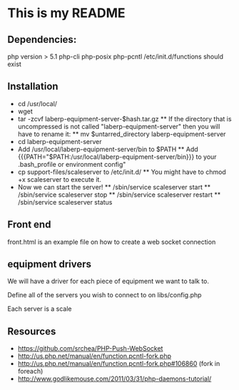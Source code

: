 # This is my README
## Dependencies:
php version > 5.1
php-cli
php-posix
php-pcntl
/etc/init.d/functions should exist

## Installation
* cd /usr/local/
* wget <url to laberp-equipment-server.tar.gz>
* tar -zcvf laberp-equipment-server-$hash.tar.gz
** If the directory that is uncompressed is not called "laberp-equipment-server" then you will have to rename it:
** mv $untarred_directory laberp-equipment-server
* cd laberp-equipment-server
* Add /usr/local/laberp-equipment-server/bin to $PATH
** Add {{{PATH="$PATH:/usr/local/laberp-equipment-server/bin}}} to your .bash_profile or environment config"
* cp support-files/scaleserver to /etc/init.d/
** You might have to chmod +x scaleserver to execute it. 
* Now we can start the server!
** /sbin/service scaleserver start
** /sbin/service scaleserver stop
** /sbin/service scaleserver restart
** /sbin/service scaleserver status

## Front end
front.html is an example file on how to create a web socket connection

## equipment drivers
We will have a driver for each piece of equipment we want to talk to. 

Define all of the servers you wish to connect to on libs/config.php

Each server is a scale

## Resources
* https://github.com/srchea/PHP-Push-WebSocket
* http://us.php.net/manual/en/function.pcntl-fork.php
* http://us.php.net/manual/en/function.pcntl-fork.php#106860 (fork in foreach)
* http://www.godlikemouse.com/2011/03/31/php-daemons-tutorial/
